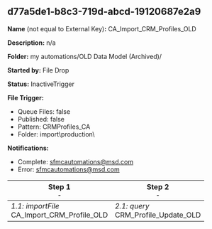 ## d77a5de1-b8c3-719d-abcd-19120687e2a9

**Name** (not equal to External Key)**:** CA_Import_CRM_Profiles_OLD

**Description:** n/a

**Folder:** my automations/OLD Data Model (Archived)/

**Started by:** File Drop

**Status:** InactiveTrigger

**File Trigger:**

* Queue Files: false
* Published: false
* Pattern: CRMProfiles_CA
* Folder:  import\production\

**Notifications:**

* Complete: sfmcautomations@msd.com
* Error: sfmcautomations@msd.com

| Step 1<br>_<small>-</small>_ | Step 2<br>_<small>-</small>_ |
| --- | --- |
| _1.1: importFile_<br>CA_Import_CRM_Profile_OLD | _2.1: query_<br>CRM_Profile_Update_OLD |
